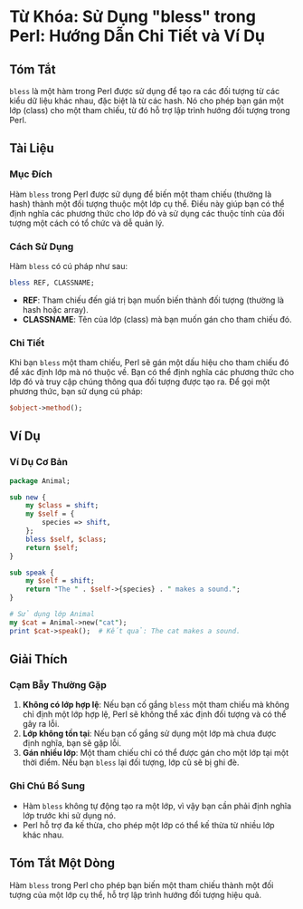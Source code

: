 <!--
Meta Description: # Từ Khóa: Sử Dụng "bless" trong Perl: Hướng Dẫn Chi Tiết và Ví Dụ ## Tóm Tắt `bless` là một hàm trong Perl được sử dụng để tạo ra các đối tượng từ cá...
Meta Keywords: một, lớp, bạn, bless, perl
-->

# Từ Khóa: Sử Dụng "bless" trong Perl: Hướng Dẫn Chi Tiết và Ví Dụ

## Tóm Tắt
`bless` là một hàm trong Perl được sử dụng để tạo ra các đối tượng từ các kiểu dữ liệu khác nhau, đặc biệt là từ các hash. Nó cho phép bạn gán một lớp (class) cho một tham chiếu, từ đó hỗ trợ lập trình hướng đối tượng trong Perl.

## Tài Liệu
### Mục Đích
Hàm `bless` trong Perl được sử dụng để biến một tham chiếu (thường là hash) thành một đối tượng thuộc một lớp cụ thể. Điều này giúp bạn có thể định nghĩa các phương thức cho lớp đó và sử dụng các thuộc tính của đối tượng một cách có tổ chức và dễ quản lý.

### Cách Sử Dụng
Hàm `bless` có cú pháp như sau:
```perl
bless REF, CLASSNAME;
```
- **REF**: Tham chiếu đến giá trị bạn muốn biến thành đối tượng (thường là hash hoặc array).
- **CLASSNAME**: Tên của lớp (class) mà bạn muốn gán cho tham chiếu đó.

### Chi Tiết
Khi bạn `bless` một tham chiếu, Perl sẽ gán một dấu hiệu cho tham chiếu đó để xác định lớp mà nó thuộc về. Bạn có thể định nghĩa các phương thức cho lớp đó và truy cập chúng thông qua đối tượng được tạo ra. Để gọi một phương thức, bạn sử dụng cú pháp:
```perl
$object->method();
```

## Ví Dụ
### Ví Dụ Cơ Bản
```perl
package Animal;

sub new {
    my $class = shift;
    my $self = {
        species => shift,
    };
    bless $self, $class;
    return $self;
}

sub speak {
    my $self = shift;
    return "The " . $self->{species} . " makes a sound.";
}

# Sử dụng lớp Animal
my $cat = Animal->new("cat");
print $cat->speak();  # Kết quả: The cat makes a sound.
```

## Giải Thích
### Cạm Bẫy Thường Gặp
1. **Không có lớp hợp lệ**: Nếu bạn cố gắng `bless` một tham chiếu mà không chỉ định một lớp hợp lệ, Perl sẽ không thể xác định đối tượng và có thể gây ra lỗi.
2. **Lớp không tồn tại**: Nếu bạn cố gắng sử dụng một lớp mà chưa được định nghĩa, bạn sẽ gặp lỗi.
3. **Gán nhiều lớp**: Một tham chiếu chỉ có thể được gán cho một lớp tại một thời điểm. Nếu bạn `bless` lại đối tượng, lớp cũ sẽ bị ghi đè.

### Ghi Chú Bổ Sung
- Hàm `bless` không tự động tạo ra một lớp, vì vậy bạn cần phải định nghĩa lớp trước khi sử dụng nó.
- Perl hỗ trợ đa kế thừa, cho phép một lớp có thể kế thừa từ nhiều lớp khác nhau.

## Tóm Tắt Một Dòng
Hàm `bless` trong Perl cho phép bạn biến một tham chiếu thành một đối tượng của một lớp cụ thể, hỗ trợ lập trình hướng đối tượng hiệu quả.